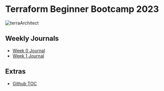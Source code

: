 # Terraform Beginner Bootcamp 2023

![terraArchitect](https://github.com/skuller7/terraform-beginner-bootcamp-2023/assets/98834902/313095e6-2e5b-4acd-900c-354e18a7fd27)


## Weekly Journals 
- [Week 0 Journal](journal/week0.md)
- [Week 1 Journal](journal/week1.md)

## Extras
- [Github TOC](https://ecotrust-canada.github.io/markdown-toc/)








